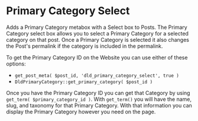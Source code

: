 Primary Category Select
=============================

Adds a Primary Category metabox with a Select box to Posts. The Primary Category select box allows you to select a Primary Category for a selected category on that post. Once a Primary Category is selected it also changes the Post's permalink if the category is included in the permalink.

To get the Primary Category ID on the Website you can use either of these options:
* `get_post_meta( $post_id, 'dld_primary_category_select', true )`
* `DldPrimaryCategory::get_primary_category( $post_id )`

Once you have the Primary Category ID you can get that Category by using `get_term( $primary_category_id )`. With `get_term()` you will have the name, slug, and taxonomy for that Primary Category. With that information you can display the Primary Category however you need on the page.
